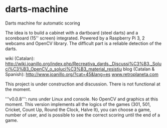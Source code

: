# darts-machine
Darts machine for automatic scoring

The idea is to build a cabinet with a dartboard (steel darts) and a scoreboard (15'' screen) integrated. Powered by a Raspberry Pi 3, 2 webcams and OpenCV library. The difficult part is a reliable detection of the darts.

wiki (Catalan): http://wiki.joanillo.org/index.php/Recreativa_dards._Discussi%C3%B3._Soluci%C3%B3_OpenCV_o_soluci%C3%B3_material_resistiu
blog (Catalan & Spanish): http://www.joanillo.org/?cat=45&lang=es
www.retroplaneta.com

This project is under construction and discussion. There is not functional at the moment.

'''v0.0.8''': runs under Linux and console. No OpenCV and graphics at this moment. This version implements all the logics of the games (301, 501, Cricket, Count Up, Round the Clock, Halve It), you can choose a game, number of user, and is possible to see the correct  scoring until the end of a game. 
